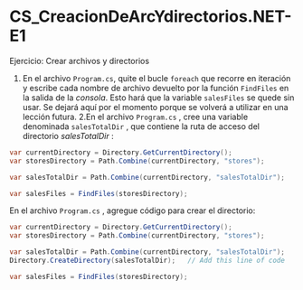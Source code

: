 # CS_CreacionDeArcYdirectorios.NET-E1
Ejercicio: Crear archivos y directorios

1. En el archivo `Program.cs`, quite el bucle `foreach` que recorre en iteración y escribe cada nombre de archivo devuelto por la función `FindFiles` en la salida de la *consola*. Esto hará que la variable `salesFiles` se quede sin usar. Se dejará aquí por el momento porque se volverá a utilizar en una lección futura.
2.En el archivo `Program.cs`
, cree una variable denominada `salesTotalDir`
, que contiene la ruta de acceso del directorio *salesTotalDir*
:

```csharp
var currentDirectory = Directory.GetCurrentDirectory();
var storesDirectory = Path.Combine(currentDirectory, "stores");

var salesTotalDir = Path.Combine(currentDirectory, "salesTotalDir");

var salesFiles = FindFiles(storesDirectory);
```

En el archivo `Program.cs`
, agregue código para crear el directorio:

```csharp
var currentDirectory = Directory.GetCurrentDirectory();
var storesDirectory = Path.Combine(currentDirectory, "stores");

var salesTotalDir = Path.Combine(currentDirectory, "salesTotalDir");
Directory.CreateDirectory(salesTotalDir);   // Add this line of code

var salesFiles = FindFiles(storesDirectory);
```

